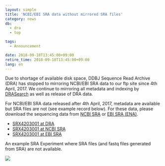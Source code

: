 ```yaml
---
layout: simple
title: 'NCBI/EBI SRA data without mirrored SRA files'
category: news
db:
  - dra
  - top

tags:
  - Announcement

date: 2018-09-18T13:45:00+09:00
retire_time: 2018-09-18T13:45:00+09:00
lang: en
---
```


<p>Due to shortage of available disk space, DDBJ Sequence Read Archive (DRA) has stopped to mirroring NCBI/EBI SRA data to our ftp site since 4th April, 2017. We continue to mirroring all metadata and indexing by <a href="http://ddbj.nig.ac.jp/DRASearch/">DRASearch</a> as well as release of DRA data.</p>

<p>For NCBI/EBI SRA data released after 4th April, 2017, metadata are available but SRA files are not (see example record below).
    For these data, please download the sequencing data from <a href="https://www.ncbi.nlm.nih.gov/sra">NCBI SRA</a> or <a href="https://www.ebi.ac.uk/ena">EBI SRA (ENA)</a>.</p>

<ul>
    <li><a href="http://ddbj.nig.ac.jp//DRASearch/experiment?acc=SRX4203001">SRX4203001 at DRA</a></li>
    <li><a href="https://www.ncbi.nlm.nih.gov/sra/?term=SRX4203001">SRX4203001 at NCBI SRA</a></li>
    <li><a href="https://www.ebi.ac.uk/ena/data/view/SRX4203001">SRX4203001 at EBI SRA</a></li>
</ul>

<p></p>

<p>An example SRA Experiment where SRA files (and fastq files generated from SRA) are not available.</p>

<img src="{{ site.baseurl }}/assets/images/news/no-sra.jpg" class="w500">
